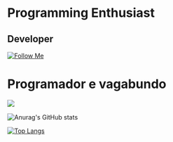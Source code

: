<h1>Programming Enthusiast</h1>
<h2>Developer</h2>

[![Follow Me](https://img.shields.io/twitter/follow/S7v3nCoder?color=1DA1F2&logo=twitter&style=for-the-badge)](https://twitter.com/S7v3nCoder)

<h1> Programador e vagabundo </h1>

<img src="https://64.media.tumblr.com/bc91fffa1f7f71014fddf10d3d2decbd/tumblr_pkxty5psM71sguk2k_500.gif" align=left> 
<br>


![Anurag's GitHub stats](https://github-readme-stats.vercel.app/api?username=S7v3n&show_icons=true&theme=radical)


[![Top Langs](https://github-readme-stats.vercel.app/api/top-langs/?username=S7v3n&layout=compact)](https://github.com/anuraghazra/github-readme-stats)
